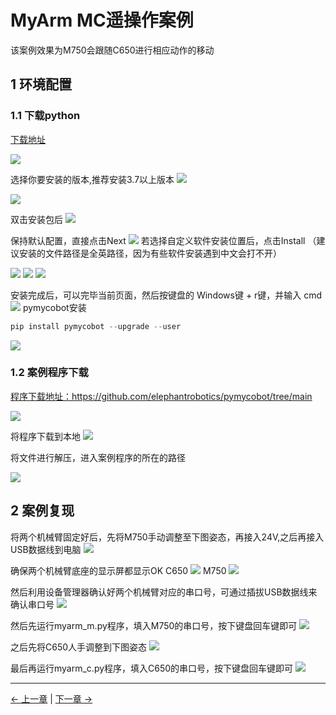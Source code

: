 # MyArm MC遥操作案例
该案例效果为M750会跟随C650进行相应动作的移动
## 1 环境配置

### 1.1 下载python
[下载地址](https://www.python.org/downloads/windows/)

<img src="../../resources/7-SuccessfulCases/python.png" >

选择你要安装的版本,推荐安装3.7以上版本
<img src="../../resources/7-SuccessfulCases/python1.png" >

<img src="../../resources/7-SuccessfulCases/python2.png" >

双击安装包后
<img src="../../resources/7-SuccessfulCases/python3.png" >

保持默认配置，直接点击Next
<img src="../../resources/7-SuccessfulCases/python4.png" >
若选择自定义软件安装位置后，点击Install
（建议安装的文件路径是全英路径，因为有些软件安装遇到中文会打不开）

<img src="../../resources/7-SuccessfulCases/python5.png" >

<img src="../../resources/7-SuccessfulCases/python6.png" >

<img src="../../resources/7-SuccessfulCases/python7.png" >

安装完成后，可以完毕当前页面，然后按键盘的 Windows键 + r键，并输入 cmd
<img src="../../resources/7-SuccessfulCases/python8.png" >
pymycobot安装
  ```python
  pip install pymycobot --upgrade --user
  ```
<img src="../../resources/7-SuccessfulCases/pymycobot1.png" >

### 1.2 案例程序下载
[程序下载地址：](https://github.com/elephantrobotics/pymycobot/tree/main)https://github.com/elephantrobotics/pymycobot/tree/main

<img src="../../resources/7-SuccessfulCases/git1.png" >

将程序下载到本地
<img src="../../resources/7-SuccessfulCases/git2.png" >

将文件进行解压，进入案例程序的所在的路径

<img src="../../resources/7-SuccessfulCases/git3.png" >

## 2 案例复现
将两个机械臂固定好后，先将M750手动调整至下图姿态，再接入24V,之后再接入USB数据线到电脑
<img src="../../resources/7-SuccessfulCases/M750.jpg" >

确保两个机械臂底座的显示屏都显示OK
C650
<img src="../../resources/7-SuccessfulCases/uart.jpg" >
M750
<img src="../../resources/7-SuccessfulCases/lianjie.png" >

然后利用设备管理器确认好两个机械臂对应的串口号，可通过插拔USB数据线来确认串口号
<img src="../../resources/7-SuccessfulCases/com.png" >

然后先运行myarm_m.py程序，填入M750的串口号，按下键盘回车键即可
<img src="../../resources/7-SuccessfulCases/m.png" >

之后先将C650人手调整到下图姿态
<img src="../../resources/7-SuccessfulCases/C650.jpg" >

最后再运行myarm_c.py程序，填入C650的串口号，按下键盘回车键即可
<img src="../../resources/7-SuccessfulCases/c.png" >

---

[← 上一章](./7-SuccessfulCases.md) | [下一章 →](../../5-SupportAndService/5-SupportAndService.md)